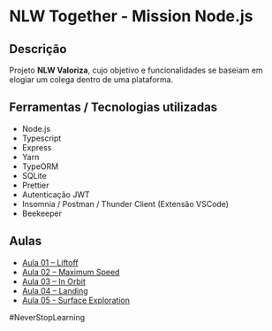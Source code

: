 # NLW Together - Mission Node.js

## Descrição

Projeto **NLW Valoriza**, cujo objetivo e funcionalidades se baseiam em elogiar um colega dentro de uma plataforma.<br>

## Ferramentas / Tecnologias utilizadas

- Node.js
- Typescript
- Express
- Yarn
- TypeORM
- SQLite
- Prettier
- Autenticação JWT
- Insomnia / Postman / Thunder Client (Extensão VSCode)
- Beekeeper

## Aulas

- [Aula 01 – Liftoff](https://youtu.be/OI5ky4hbXy0?list=PL_75OlCSQ03EvDl5lvv-GmfilYw-mnWI1)
- [Aula 02 – Maximum Speed](https://youtu.be/Cp3m6GGa2Sk?list=PL_75OlCSQ03EvDl5lvv-GmfilYw-mnWI1)
- [Aula 03 – In Orbit](https://youtu.be/jRPFAPp4xsM?list=PL_75OlCSQ03EvDl5lvv-GmfilYw-mnWI1)
- [Aula 04 – Landing](https://youtu.be/xHwiM7W5Rws?list=PL_75OlCSQ03EvDl5lvv-GmfilYw-mnWI1)
- [Aula 05 - Surface Exploration](https://youtu.be/RrlLOWglBcA?list=PL_75OlCSQ03EvDl5lvv-GmfilYw-mnWI1)

\#NeverStopLearning
